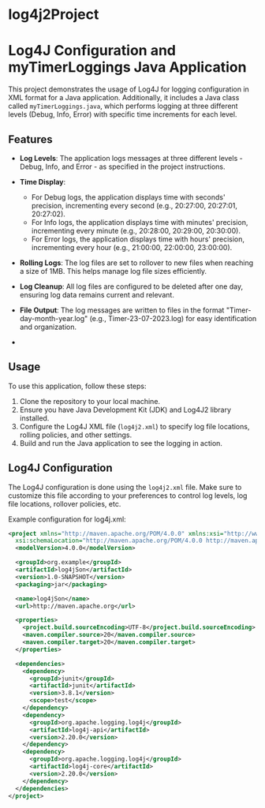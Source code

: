 # log4j2Project
# Log4J Configuration and myTimerLoggings Java Application

This project demonstrates the usage of Log4J for logging configuration in XML format for a Java application. Additionally, it includes a Java class called `myTimerLoggings.java`, which performs logging at three different levels (Debug, Info, Error) with specific time increments for each level.

## Features

- **Log Levels**: The application logs messages at three different levels - Debug, Info, and Error - as specified in the project instructions.

- **Time Display**:
  - For Debug logs, the application displays time with seconds' precision, incrementing every second (e.g., 20:27:00, 20:27:01, 20:27:02).
  - For Info logs, the application displays time with minutes' precision, incrementing every minute (e.g., 20:28:00, 20:29:00, 20:30:00).
  - For Error logs, the application displays time with hours' precision, incrementing every hour (e.g., 21:00:00, 22:00:00, 23:00:00).

- **Rolling Logs**: The log files are set to rollover to new files when reaching a size of 1MB. This helps manage log file sizes efficiently.

- **Log Cleanup**: All log files are configured to be deleted after one day, ensuring log data remains current and relevant.

- **File Output**: The log messages are written to files in the format "Timer-day-month-year.log" (e.g., Timer-23-07-2023.log) for easy identification and organization.

- 

## Usage

To use this application, follow these steps:
1. Clone the repository to your local machine.
2. Ensure you have Java Development Kit (JDK) and Log4J2 library installed.
3. Configure the Log4J XML file (`log4j2.xml`) to specify log file locations, rolling policies, and other settings.
4. Build and run the Java application to see the logging in action.

## Log4J Configuration

The Log4J configuration is done using the `log4j2.xml` file. Make sure to customize this file according to your preferences to control log levels, log file locations, rollover policies, etc.

Example configuration for log4j.xml:
```xml
<project xmlns="http://maven.apache.org/POM/4.0.0" xmlns:xsi="http://www.w3.org/2001/XMLSchema-instance"
  xsi:schemaLocation="http://maven.apache.org/POM/4.0.0 http://maven.apache.org/xsd/maven-4.0.0.xsd">
  <modelVersion>4.0.0</modelVersion>

  <groupId>org.example</groupId>
  <artifactId>log4jSon</artifactId>
  <version>1.0-SNAPSHOT</version>
  <packaging>jar</packaging>

  <name>log4jSon</name>
  <url>http://maven.apache.org</url>

  <properties>
    <project.build.sourceEncoding>UTF-8</project.build.sourceEncoding>
    <maven.compiler.source>20</maven.compiler.source>
    <maven.compiler.target>20</maven.compiler.target>
  </properties>

  <dependencies>
    <dependency>
      <groupId>junit</groupId>
      <artifactId>junit</artifactId>
      <version>3.8.1</version>
      <scope>test</scope>
    </dependency>
    <dependency>
      <groupId>org.apache.logging.log4j</groupId>
      <artifactId>log4j-api</artifactId>
      <version>2.20.0</version>
    </dependency>
    <dependency>
      <groupId>org.apache.logging.log4j</groupId>
      <artifactId>log4j-core</artifactId>
      <version>2.20.0</version>
    </dependency>
  </dependencies>
</project>

